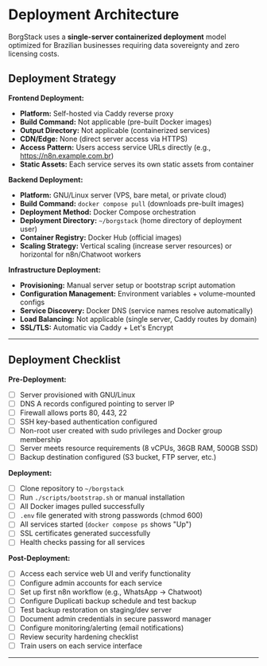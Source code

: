 # Deployment Architecture

BorgStack uses a **single-server containerized deployment** model optimized for Brazilian businesses requiring data sovereignty and zero licensing costs.

## Deployment Strategy

**Frontend Deployment:**
- **Platform:** Self-hosted via Caddy reverse proxy
- **Build Command:** Not applicable (pre-built Docker images)
- **Output Directory:** Not applicable (containerized services)
- **CDN/Edge:** None (direct server access via HTTPS)
- **Access Pattern:** Users access service URLs directly (e.g., https://n8n.example.com.br)
- **Static Assets:** Each service serves its own static assets from container

**Backend Deployment:**
- **Platform:** GNU/Linux server (VPS, bare metal, or private cloud)
- **Build Command:** `docker compose pull` (downloads pre-built images)
- **Deployment Method:** Docker Compose orchestration
- **Deployment Directory:** `~/borgstack` (home directory of deployment user)
- **Container Registry:** Docker Hub (official images)
- **Scaling Strategy:** Vertical scaling (increase server resources) or horizontal for n8n/Chatwoot workers

**Infrastructure Deployment:**
- **Provisioning:** Manual server setup or bootstrap script automation
- **Configuration Management:** Environment variables + volume-mounted configs
- **Service Discovery:** Docker DNS (service names resolve automatically)
- **Load Balancing:** Not applicable (single server, Caddy routes by domain)
- **SSL/TLS:** Automatic via Caddy + Let's Encrypt

---

## Deployment Checklist

**Pre-Deployment:**
- [ ] Server provisioned with GNU/Linux
- [ ] DNS A records configured pointing to server IP
- [ ] Firewall allows ports 80, 443, 22
- [ ] SSH key-based authentication configured
- [ ] Non-root user created with sudo privileges and Docker group membership
- [ ] Server meets resource requirements (8 vCPUs, 36GB RAM, 500GB SSD)
- [ ] Backup destination configured (S3 bucket, FTP server, etc.)

**Deployment:**
- [ ] Clone repository to `~/borgstack`
- [ ] Run `./scripts/bootstrap.sh` or manual installation
- [ ] All Docker images pulled successfully
- [ ] `.env` file generated with strong passwords (chmod 600)
- [ ] All services started (`docker compose ps` shows "Up")
- [ ] SSL certificates generated successfully
- [ ] Health checks passing for all services

**Post-Deployment:**
- [ ] Access each service web UI and verify functionality
- [ ] Configure admin accounts for each service
- [ ] Set up first n8n workflow (e.g., WhatsApp → Chatwoot)
- [ ] Configure Duplicati backup schedule and test backup
- [ ] Test backup restoration on staging/dev server
- [ ] Document admin credentials in secure password manager
- [ ] Configure monitoring/alerting (email notifications)
- [ ] Review security hardening checklist
- [ ] Train users on each service interface

---
